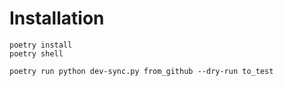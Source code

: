 # Installation

    poetry install
    poetry shell

    poetry run python dev-sync.py from_github --dry-run to_test

